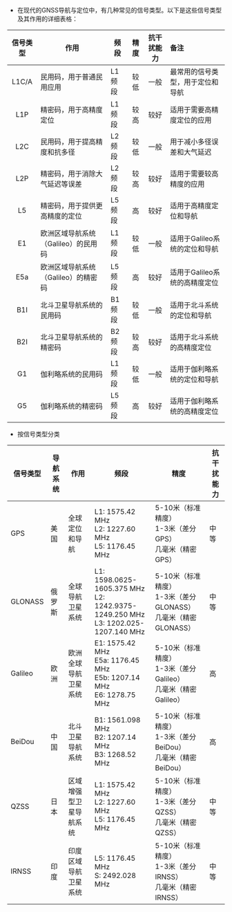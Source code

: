 - 在现代的GNSS导航与定位中，有几种常见的信号类型。以下是这些信号类型及其作用的详细表格：

| 信号类型  | 作用                    | 频段   | 精度 | 抗干扰能力 | 备注                 |
|:-----:|-----------------------|------|:--:|:-----:|:-------------------|
| L1C/A | 民用码，用于普通民用应用          | L1频段 | 较低 |  一般   | 最常用的信号类型，用于定位和导航   |
|  L1P  | 精密码，用于高精度定位           | L1频段 | 较高 |  较好   | 适用于需要高精度定位的应用      |
|  L2C  | 民用码，用于提高精度和抗多径        | L2频段 | 较低 |  一般   | 用于减小多径误差和大气延迟      |
|  L2P  | 精密码，用于消除大气延迟等误差       | L2频段 | 较高 |  较好   | 适用于需要较高精度的应用       |
|  L5   | 精密码，用于提供更高精度的定位       | L5频段 | 高  |  较好   | 适用于高精度定位和导航        |
|  E1   | 欧洲区域导航系统（Galileo）的民用码 | L1频段 | 较低 |  一般   | 适用于Galileo系统的定位和导航 |
|  E5a  | 欧洲区域导航系统（Galileo）的精密码 | L5频段 | 高  |  较好   | 适用于Galileo系统的高精度定位 |
|  B1I  | 北斗卫星导航系统的民用码          | B1频段 | 较低 |  一般   | 适用于北斗系统的定位和导航      |
|  B2I  | 北斗卫星导航系统的精密码          | B2频段 | 较高 |  较好   | 适用于北斗系统的高精度定位      |
|  G1   | 伽利略系统的民用码             | L1频段 | 较低 |  一般   | 适用于伽利略系统的定位和导航     |
|  G5   | 伽利略系统的精密码             | L5频段 | 高  |  较好   | 适用于伽利略系统的高精度定位     |

- 按信号类型分类

| 信号类型    | 导航系统 | 作用          | 频段                                                                                    | 精度                                               | 抗干扰能力 | 
|---------|------|-------------|---------------------------------------------------------------------------------------|--------------------------------------------------|-------| 
| GPS     | 美国   | 全球定位和导航     | L1: 1575.42 MHz<br>L2: 1227.60 MHz<br>L5: 1176.45 MHz                                 | 5-10米（标准精度）<br>1-3米（差分GPS）<br>几毫米（精密GPS）         | 中等    | 
| GLONASS | 俄罗斯  | 全球导航卫星系统    | L1: 1598.0625-1605.375 MHz<br>L2: 1242.9375-1249.250 MHz<br>L3: 1202.025-1207.140 MHz | 5-10米（标准精度）<br>1-3米（差分GLONASS）<br>几毫米（精密GLONASS） | 中等    | 
| Galileo | 欧洲   | 欧洲全球导航卫星系统  | E1: 1575.42 MHz<br>E5a: 1176.45 MHz<br>E5b: 1207.14 MHz<br>E6: 1278.75 MHz            | 5-10米（标准精度）<br>1-3米（差分Galileo）<br>几毫米（精密Galileo） | 高     | 
| BeiDou  | 中国   | 北斗卫星导航系统    | B1: 1561.098 MHz<br>B2: 1207.14 MHz<br>B3: 1268.52 MHz                                | 5-10米（标准精度）<br>1-3米（差分BeiDou）<br>几毫米（精密BeiDou）   | 高     | 
| QZSS    | 日本   | 区域增强型卫星导航系统 | L1: 1575.42 MHz<br>L2: 1227.60 MHz<br>L5: 1176.45 MHz                                 | 5-10米（标准精度）<br>1-3米（差分QZSS）<br>几毫米（精密QZSS）       | 中等    | 
| IRNSS   | 印度   | 印度区域导航卫星系统  | L5: 1176.45 MHz<br>S: 2492.028 MHz                                                    | 5-10米（标准精度）<br>1-3米（差分IRNSS）<br>几毫米（精密IRNSS）     | 中等    | 